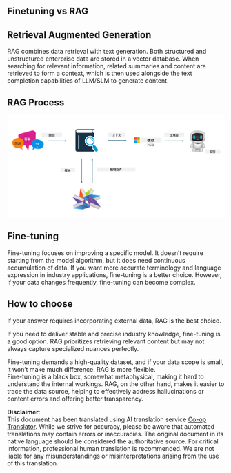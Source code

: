 <!--
CO_OP_TRANSLATOR_METADATA:
{
  "original_hash": "e4e010400c2918557b36bb932a14004c",
  "translation_date": "2025-05-07T13:33:08+00:00",
  "source_file": "md/03.FineTuning/FineTuning_vs_RAG.md",
  "language_code": "mo"
}
-->
## Finetuning vs RAG

## Retrieval Augmented Generation

RAG combines data retrieval with text generation. Both structured and unstructured enterprise data are stored in a vector database. When searching for relevant information, related summaries and content are retrieved to form a context, which is then used alongside the text completion capabilities of LLM/SLM to generate content.

## RAG Process
![FinetuningvsRAG](../../../../translated_images/rag.2014adc59e6f6007bafac13e800a6cbc3e297fbb9903efe20a93129bd13987e9.mo.png)

## Fine-tuning
Fine-tuning focuses on improving a specific model. It doesn’t require starting from the model algorithm, but it does need continuous accumulation of data. If you want more accurate terminology and language expression in industry applications, fine-tuning is a better choice. However, if your data changes frequently, fine-tuning can become complex.

## How to choose
If your answer requires incorporating external data, RAG is the best choice.

If you need to deliver stable and precise industry knowledge, fine-tuning is a good option. RAG prioritizes retrieving relevant content but may not always capture specialized nuances perfectly.

Fine-tuning demands a high-quality dataset, and if your data scope is small, it won’t make much difference. RAG is more flexible.  
Fine-tuning is a black box, somewhat metaphysical, making it hard to understand the internal workings. RAG, on the other hand, makes it easier to trace the data source, helping to effectively address hallucinations or content errors and offering better transparency.

**Disclaimer**:  
This document has been translated using AI translation service [Co-op Translator](https://github.com/Azure/co-op-translator). While we strive for accuracy, please be aware that automated translations may contain errors or inaccuracies. The original document in its native language should be considered the authoritative source. For critical information, professional human translation is recommended. We are not liable for any misunderstandings or misinterpretations arising from the use of this translation.